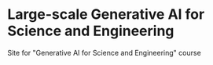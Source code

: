 # Large-scale Generative AI for Science and Engineering
Site for "Generative AI for Science and Engineering" course
